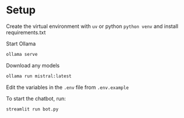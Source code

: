 # Setup

Create the virtual environment with `uv` or python `python venv` and install requirements.txt

Start Ollama

```bash
ollama serve
```

Download any models

```bash
ollama run mistral:latest
```

Edit the variables in the `.env` file from `.env.example`


To start the chatbot, run:

```bash
streamlit run bot.py
```
